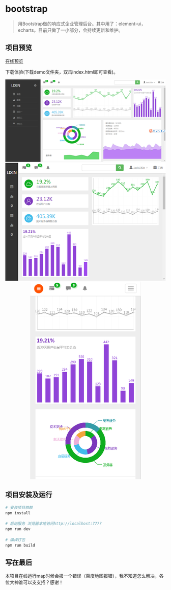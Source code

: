 # bootstrap

> 用Bootstrap做的响应式企业管理后台。其中用了：element-ui，echarts。目前只做了一小部分，会持续更新和维护。

## 项目预览

[在线预览](https://beautifulboys.github.io/html/responsive/)

下载体验(下载demo文件夹，双击index.html即可查看)。

<p align="center">
	<img src="https://raw.githubusercontent.com/beautifulBoys/beautifulBoys.github.io/master/source/response/images/pc.png"/>
	<img src="https://raw.githubusercontent.com/beautifulBoys/beautifulBoys.github.io/master/source/response/images/pad.png"/>
	<img src="https://raw.githubusercontent.com/beautifulBoys/beautifulBoys.github.io/master/source/response/images/phone.png"/>
</p>

## 项目安装及运行

``` bash
# 安装项目依赖
npm install

# 启动服务 浏览器本地访问http://localhost:7777
npm run dev

# 编译打包
npm run build
```

## 写在最后

  本项目在线运行map时候会报一个错误（百度地图报错），我不知道怎么解决，各位大神谁可以支支招？感谢！
